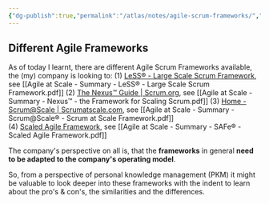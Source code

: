 ```yaml
---
{"dg-publish":true,"permalink":"/atlas/notes/agile-scrum-frameworks/","tags":["class/note","on/methodology","todo/follow-up"]}
---
```



## Different Agile Frameworks

As of today I learnt, there are different Agile Scrum Frameworks available, the (my) company is looking to:
(1) [LeSS® - Large Scale Scrum Framework](https://less.works/de/less/homepage), see [[Agile at Scale - Summary - LeSS® - Large Scale Scrum Framework.pdf]] 
(2) [The Nexus™ Guide | Scrum.org](https://www.scrum.org/resources/nexus-guide), see [[Agile at Scale - Summary - Nexus™ - the Framework for Scaling Scrum.pdf]] 
(3) [Home - Scrum@Scale | Scrumatscale.com](https://www.scrumatscale.com/), see [[Agile at Scale - Summary - Scrum@Scale® - Scrum at Scale Framework.pdf]]  
(4) [Scaled Agile Framework](https://scaledagileframework.com/), see [[Agile at Scale - Summary - SAFe® - Scaled Agile Framework.pdf]] 

The company's perspective on all is, that the **frameworks** in general **need to be adapted to the company's operating model**. 

So, from a perspective of personal knowledge management (PKM) it might be valuable to look deeper into these frameworks with the indent to learn about the pro's & con's, the similarities and the differences.

